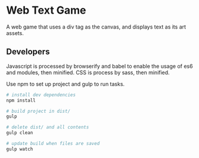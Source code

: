 # Web Text Game

A web game that uses a div tag as the canvas, and displays text
as its art assets.

## Developers

Javascript is processed by browserify and babel to enable the usage
of es6 and modules, then minified. CSS is process by sass, then minified.

Use npm to set up project and gulp to run tasks.

```bash
# install dev dependencies
npm install

# build project in dist/
gulp

# delete dist/ and all contents
gulp clean

# update build when files are saved
gulp watch
```